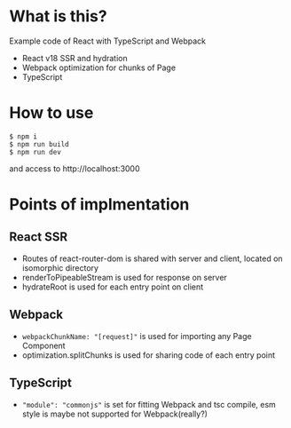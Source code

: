 # What is this?

Example code of React with TypeScript and Webpack

- React v18 SSR and hydration
- Webpack optimization for chunks of Page
- TypeScript

# How to use

```
$ npm i
$ npm run build
$ npm run dev
```

and access to http://localhost:3000

# Points of implmentation

## React SSR

- Routes of react-router-dom is shared with server and client, located on isomorphic directory
- renderToPipeableStream is used for response on server
- hydrateRoot is used for each entry point on client

## Webpack

- `webpackChunkName: "[request]"` is used for importing any Page Component
- optimization.splitChunks is used for sharing code of each entry point

## TypeScript

- `"module": "commonjs"` is set for fitting Webpack and tsc compile, esm style is maybe not supported for Webpack(really?)